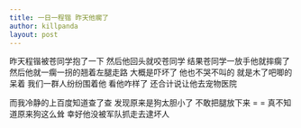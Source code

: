 ```yaml
---
title: 一日一程锴 昨天他瘸了
author: killpanda
layout: post
---
```

昨天程锴被苍同学抱了一下 然后他回头就咬苍同学 结果苍同学一放手他就摔瘸了 然后他就一瘸一拐的翘着左腿走路 大概是吓坏了 他也不哭不叫的 就是木了吧唧的呆着 我们一群人纷纷围着他 看他咋样了 还合计说让他去宠物医院 

而我冷静的上百度知道查了查 发现原来是狗太胆小了 不敢把腿放下来 = = 真不知道原来狗这么耸 幸好他没被军队抓走去逮坏人
